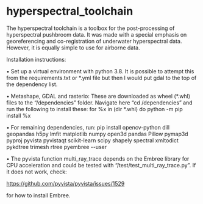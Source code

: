 # hyperspectral_toolchain

The hyperspectral toolchain is a toolbox for the post-processing of hyperspectral pushbroom data. It was made with a special emphasis on georeferencing and co-registration of underwater hyperspectral data. However, it is equally simple to use for airborne data.

Installation instructions:

•	Set up a virtual environment with python 3.8. It is possible to attempt this from the requirements.txt or *.yml file but then I would put gdal to the top of the dependency list.

•	Metashape, GDAL and rasterio: These are downloaded as wheel (*.whl) files to the “/dependencies” folder. Navigate here “cd /dependencies” and run the following to install these:
for %x in (dir *.whl) do python -m pip install %x

•	For remaining dependencies, run:
pip install opencv-python dill geopandas h5py lmfit matplotlib numpy open3d pandas Pillow pymap3d pyproj pyvista pyvistaqt scikit-learn scipy shapely spectral xmltodict pykdtree trimesh rtree pyembree --user

•	The pyvista function multi_ray_trace depends on the Embree library for CPU acceleration and could be tested with “/test/test_multi_ray_trace.py”. If it does not work, check:

https://github.com/pyvista/pyvista/issues/1529 

for how to install Embree.

